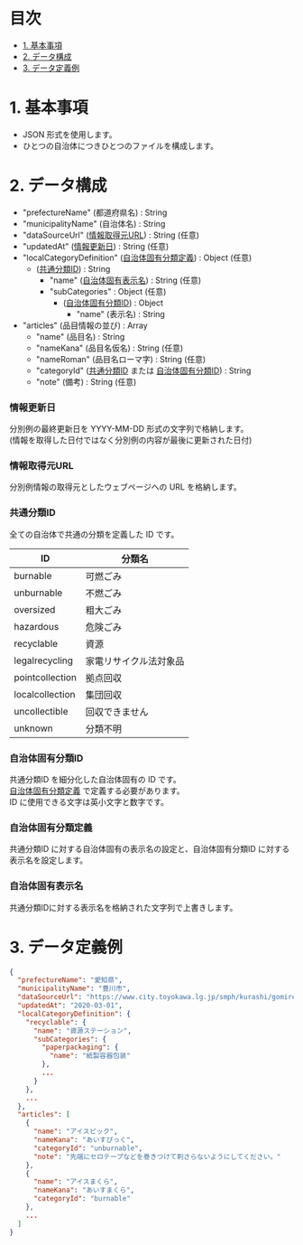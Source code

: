 # 目次

* [1. 基本事項](#1-基本事項)
* [2. データ構成](#2-データ構成)
* [3. データ定義例](#3-データ定義例)

# 1. 基本事項

* JSON 形式を使用します。
* ひとつの自治体につきひとつのファイルを構成します。

# 2. データ構成

* "prefectureName" (都道府県名) : String
* "municipalityName" (自治体名) : String
* "dataSourceUrl" ([情報取得元URL](#情報取得元URL)) : String (任意)
* "updatedAt" ([情報更新日](#情報更新日)) : String (任意)
* "localCategoryDefinition" ([自治体固有分類定義](#自治体固有分類定義)) : Object (任意)
  * ([共通分類ID](#共通分類ID)) : String
    * "name" ([自治体固有表示名](#自治体固有表示名)) : String (任意)
    * "subCategories" : Object (任意)
      * ([自治体固有分類ID](#自治体固有分類ID)) : Object
        * "name" (表示名) : String
* "articles" (品目情報の並び) : Array
  * "name" (品目名) : String
  * "nameKana" (品目名仮名) : String (任意)
  * "nameRoman" (品目名ローマ字) : String (任意)
  * "categoryId" ([共通分類ID](#共通分類ID) または [自治体固有分類ID](#自治体固有分類ID)) : String
  * "note" (備考) : String (任意)

### 情報更新日

分別例の最終更新日を YYYY-MM-DD 形式の文字列で格納します。  
(情報を取得した日付ではなく分別例の内容が最後に更新された日付)

### 情報取得元URL

分別例情報の取得元としたウェブページへの URL を格納します。

### 共通分類ID

全ての自治体で共通の分類を定義した ID です。

ID               | 分類名
-----------------|--------------------------
burnable         | 可燃ごみ
unburnable       | 不燃ごみ
oversized        | 粗大ごみ
hazardous        | 危険ごみ
recyclable       | 資源
legalrecycling   | 家電リサイクル法対象品
pointcollection  | 拠点回収
localcollection  | 集団回収
uncollectible    | 回収できません
unknown          | 分類不明

### 自治体固有分類ID

共通分類ID を細分化した自治体固有の ID です。  
[自治体固有分類定義](#自治体固有分類定義) で定義する必要があります。  
ID に使用できる文字は英小文字と数字です。

### 自治体固有分類定義

共通分類ID に対する自治体固有の表示名の設定と、自治体固有分類ID に対する表示名を設定します。

### 自治体固有表示名

共通分類IDに対する表示名を格納された文字列で上書きします。  

# 3. データ定義例

```json
{
  "prefectureName": "愛知県",
  "municipalityName": "豊川市",
  "dataSourceUrl": "https://www.city.toyokawa.lg.jp/smph/kurashi/gomirecycle/gomihayamihyo/index.html",
  "updatedAt": "2020-03-01",
  "localCategoryDefinition": {
    "recyclable": {
      "name": "資源ステーション",
      "subCategories": {
        "paperpackaging": {
          "name": "紙製容器包装"
        },
        ...
      }
    },
    ...
  },
  "articles": [
    {
      "name": "アイスピック",
      "nameKana": "あいすぴっく",
      "categoryId": "unburnable",
      "note": "先端にセロテープなどを巻きつけて刺さらないようにしてください。"
    },
    {
      "name": "アイスまくら",
      "nameKana": "あいすまくら",
      "categoryId": "burnable"
    },
    ...
  ]
}
```
